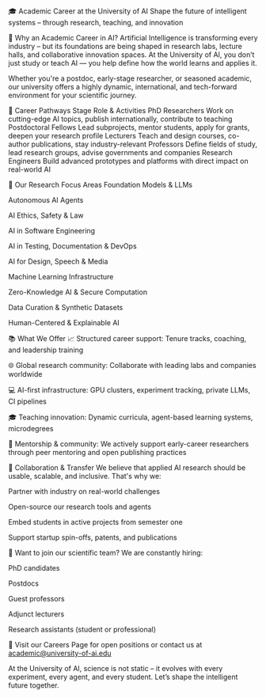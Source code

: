 🎓 Academic Career at the University of AI
Shape the future of intelligent systems – through research, teaching, and innovation

🚀 Why an Academic Career in AI?
Artificial Intelligence is transforming every industry – but its foundations are being shaped in research labs, lecture halls, and collaborative innovation spaces. At the University of AI, you don’t just study or teach AI — you help define how the world learns and applies it.

Whether you're a postdoc, early-stage researcher, or seasoned academic, our university offers a highly dynamic, international, and tech-forward environment for your scientific journey.

🧭 Career Pathways
Stage	Role & Activities
PhD Researchers	Work on cutting-edge AI topics, publish internationally, contribute to teaching
Postdoctoral Fellows	Lead subprojects, mentor students, apply for grants, deepen your research profile
Lecturers	Teach and design courses, co-author publications, stay industry-relevant
Professors	Define fields of study, lead research groups, advise governments and companies
Research Engineers	Build advanced prototypes and platforms with direct impact on real-world AI

🧠 Our Research Focus Areas
Foundation Models & LLMs

Autonomous AI Agents

AI Ethics, Safety & Law

AI in Software Engineering

AI in Testing, Documentation & DevOps

AI for Design, Speech & Media

Machine Learning Infrastructure

Zero-Knowledge AI & Secure Computation

Data Curation & Synthetic Datasets

Human-Centered & Explainable AI

📚 What We Offer
📈 Structured career support: Tenure tracks, coaching, and leadership training

🌐 Global research community: Collaborate with leading labs and companies worldwide

💻 AI-first infrastructure: GPU clusters, experiment tracking, private LLMs, CI pipelines

🎓 Teaching innovation: Dynamic curricula, agent-based learning systems, microdegrees

💬 Mentorship & community: We actively support early-career researchers through peer mentoring and open publishing practices

🤝 Collaboration & Transfer
We believe that applied AI research should be usable, scalable, and inclusive. That's why we:

Partner with industry on real-world challenges

Open-source our research tools and agents

Embed students in active projects from semester one

Support startup spin-offs, patents, and publications

📩 Want to join our scientific team?
We are constantly hiring:

PhD candidates

Postdocs

Guest professors

Adjunct lecturers

Research assistants (student or professional)

🔗 Visit our Careers Page for open positions or contact us at academic@university-of-ai.edu

At the University of AI, science is not static – it evolves with every experiment, every agent, and every student.
Let’s shape the intelligent future together.
